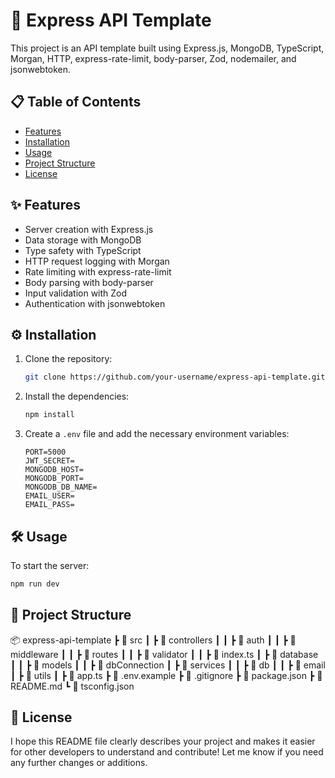 # 🚀 Express API Template

This project is an API template built using Express.js, MongoDB, TypeScript, Morgan, HTTP, express-rate-limit, body-parser, Zod, nodemailer, and jsonwebtoken.

## 📋 Table of Contents

- [Features](#features)
- [Installation](#installation)
- [Usage](#usage)
- [Project Structure](#project-structure)
- [License](#license)

## ✨ Features

- Server creation with Express.js
- Data storage with MongoDB
- Type safety with TypeScript
- HTTP request logging with Morgan
- Rate limiting with express-rate-limit
- Body parsing with body-parser
- Input validation with Zod
- Authentication with jsonwebtoken

## ⚙️ Installation

1. Clone the repository:
    ```bash
    git clone https://github.com/your-username/express-api-template.git
    ```
2. Install the dependencies:
    ```bash
    npm install
    ```
3. Create a `.env` file and add the necessary environment variables:
    ```env
    PORT=5000
    JWT_SECRET=
    MONGODB_HOST=
    MONGODB_PORT=
    MONGODB_DB_NAME=
    EMAIL_USER=
    EMAIL_PASS=
    ```

## 🛠 Usage

To start the server:
```bash
npm run dev
```

## 📂 Project Structure
📦 express-api-template
 ┣ 📂 src
 ┃ ┣ 📂 controllers
 ┃ ┃ ┣ 📂 auth
 ┃ ┃ ┣ 📂 middleware
 ┃ ┃ ┣ 📂 routes
 ┃ ┃ ┣ 📂 validator
 ┃ ┃ ┣ 📜 index.ts
 ┃ ┣ 📂 database
 ┃ ┃ ┣ 📂 models
 ┃ ┃ ┣ 📜 dbConnection
 ┃ ┣ 📂 services
 ┃ ┃ ┣ 📜 db
 ┃ ┃ ┣ 📜 email
 ┃ ┣ 📂 utils
 ┃ ┣ 📜 app.ts
 ┣ 📜 .env.example
 ┣ 📜 .gitignore
 ┣ 📜 package.json
 ┣ 📜 README.md
 ┗ 📜 tsconfig.json

## 📄 License
I hope this README file clearly describes your project and makes it easier for other developers to understand and contribute! Let me know if you need any further changes or additions.
